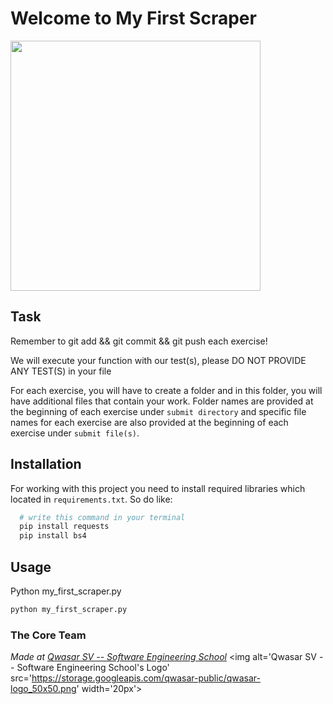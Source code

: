# Welcome to My First Scraper

<img src="https://storage.googleapis.com/qwasar-public/track-ds/meme_scraping.png" width="400">

## Task
<p>Remember to git add &amp;&amp; git commit &amp;&amp; git push each exercise!</p>
<p>We will execute your function with our test(s), please DO NOT PROVIDE ANY TEST(S) in your file</p>
<p>For each exercise, you will have to create a folder and in this folder, you will have additional files that contain your work. Folder names are provided at the beginning of each exercise under <code>submit directory</code> and specific file names for each exercise are also provided at the beginning of each exercise under <code>submit file(s)</code>.</p>

 

## Installation
For working with this project you need to install required libraries which located in `requirements.txt`. So do like:
```bash
  # write this command in your terminal
  pip install requests
  pip install bs4
```
## Usage
Python my_first_scraper.py
```bash
python my_first_scraper.py
```

### The Core Team


<span><i>Made at <a href='https://qwasar.io'>Qwasar SV -- Software Engineering School</a></i></span>
<span><img alt='Qwasar SV -- Software Engineering School's Logo' src='https://storage.googleapis.com/qwasar-public/qwasar-logo_50x50.png' width='20px'></span>
